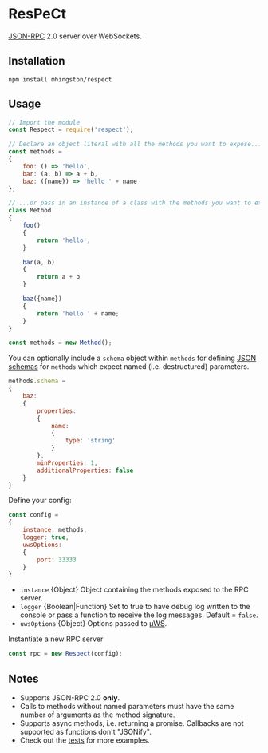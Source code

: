 # ResPeCt

[JSON-RPC](http://www.jsonrpc.org/specification) 2.0 server over WebSockets.

## Installation

    npm install mhingston/respect
    
## Usage

```javascript
// Import the module
const Respect = require('respect');

// Declare an object literal with all the methods you want to expose...
const methods =
{
    foo: () => 'hello',
    bar: (a, b) => a + b,
    baz: ({name}) => 'hello ' + name 
};

// ...or pass in an instance of a class with the methods you want to expose.
class Method
{
    foo()
    {
        return 'hello';
    }

    bar(a, b)
    {
        return a + b
    }

    baz({name})
    {
        return 'hello ' + name;
    }
}

const methods = new Method();
```

You can optionally include a `schema` object within `methods` for defining [JSON schemas](http://json-schema.org/) for `methods` which expect named (i.e. destructured) parameters.

```javascript
methods.schema =
{
    baz:
    {
        properties:
        {
            name:
            {
                type: 'string'
            }
        },
        minProperties: 1,
        additionalProperties: false
    }
}
```

Define your config:

```javascript
const config =
{
    instance: methods,
    logger: true,
    uwsOptions:
    {
        port: 33333
    }
}
```
* `instance` {Object} Object containing the methods exposed to the RPC server.
* `logger` {Boolean|Function} Set to true to have debug log written to the console or pass a function to receive the log messages. Default = `false`.
* `uwsOptions` {Object} Options passed to [µWS](https://github.com/uNetworking/uWebSockets).


Instantiate a new RPC server
```javascript
const rpc = new Respect(config);
```

## Notes

* Supports JSON-RPC 2.0 **only**.
* Calls to methods without named parameters must have the same number of arguments as the method signature.
* Supports async methods, i.e. returning a promise. Callbacks are not supported as functions don't "JSONify".
* Check out the [tests](https://github.com/mhingston/respect/blob/master/test/index.js) for more examples.
